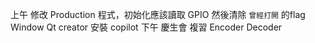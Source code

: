 上午
	修改 Production 程式，初始化應該讀取 GPIO 然後清除 `曾經打開` 的flag
	Window Qt creator 安裝 copilot
下午
	 慶生會
	 複習 Encoder Decoder
